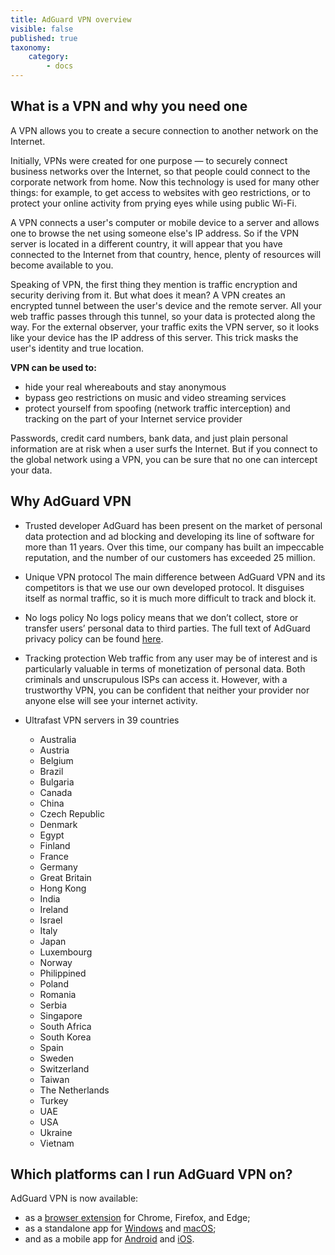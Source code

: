 ```yaml
---
title: AdGuard VPN overview
visible: false 
published: true
taxonomy:
    category:
        - docs
---
```

## What is a VPN and why you need one
A VPN allows you to create a secure connection to another network on the Internet.

Initially, VPNs were created for one purpose — to securely connect business networks over the Internet, so that people could connect to the corporate network from home. Now this technology is used for many other things: for example, to get access to websites with geo restrictions, or to protect your online activity from prying eyes while using public Wi-Fi.

A VPN connects a user's computer or mobile device to a server and allows one to browse the net using someone else's IP address. So if the VPN server is located in a different country, it will appear that you have connected to the Internet from that country, hence, plenty of resources will become available to you.

Speaking of VPN, the first thing they mention is traffic encryption and security deriving from it. But what does it mean? A VPN creates an encrypted tunnel between the user's device and the remote server. All your web traffic passes through this tunnel, so your data is protected along the way. For the external observer, your traffic exits the VPN server, so it looks like your device has the IP address of this server. This trick masks the user's identity and true location.

**VPN can be used to:**
- hide your real whereabouts and stay anonymous
- bypass geo restrictions on music and video streaming services
- protect yourself from spoofing (network traffic interception) and tracking on the part of your Internet service provider

Passwords, credit card numbers, bank data, and just plain personal information are at risk when a user surfs the Internet. But if you connect to the global network using a VPN, you can be sure that no one can intercept your data.
 
## Why AdGuard VPN
* Trusted developer
AdGuard has been present on the market of personal data protection and ad blocking and developing its line of software for more than 11 years. Over this time, our company has built an impeccable reputation, and the number of our customers has exceeded 25 million.

* Unique VPN protocol
The main difference between AdGuard VPN and its competitors is that we use our own developed protocol. It disguises itself as normal traffic, so it is much more difficult to track and block it.

* No logs policy
No logs policy means that we don’t collect, store or transfer users’ personal data to third parties. The full text of AdGuard privacy policy can be found [here](https://adguard.com/en/privacy.html).

* Tracking protection
Web traffic from any user may be of interest and is particularly valuable in terms of monetization of personal data. Both criminals and unscrupulous ISPs can access it. However, with a trustworthy VPN, you can be confident that neither your provider nor anyone else will see your internet activity.

* Ultrafast VPN servers in 39 countries

	- Australia
	- Austria
	- Belgium
	- Brazil
	- Bulgaria
	- Canada
	- China
	- Czech Republic
	- Denmark
	- Egypt
	- Finland
	- France
	- Germany
	- Great Britain
	- Hong Kong
	- India
	- Ireland
	- Israel
	- Italy
	- Japan
	- Luxembourg
	- Norway
	- Philippined
	- Poland
	- Romania
	- Serbia
	- Singapore
	- South Africa
	- South Korea
	- Spain
	- Sweden
	- Switzerland
	- Taiwan
	- The Netherlands
	- Turkey
	- UAE
	- USA
	- Ukraine
	- Vietnam

## Which platforms can I run AdGuard VPN on?

AdGuard VPN is now available:

- as a [browser extension](https://adguard-vpn.com/browser-extension/overview.html) for Chrome, Firefox, and Edge;
- as a standalone app for [Windows](https://adguard-vpn.com/windows/overview.html) and [macOS](https://adguard-vpn.com/mac/overview.html);
- and as a mobile app for [Android](https://adguard-vpn.com/android/overview.html) and [iOS](https://adguard-vpn.com/ios/overview.html).